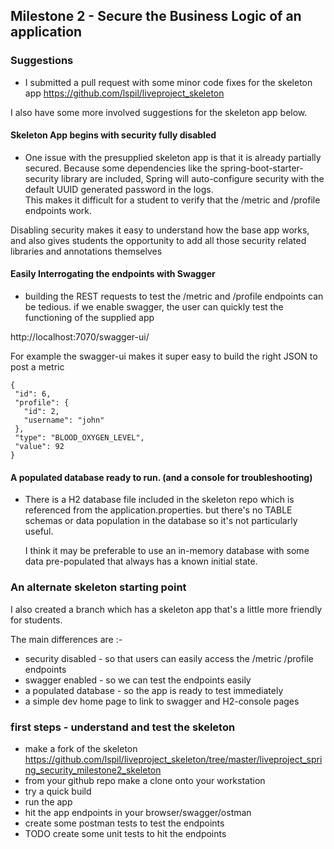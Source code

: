 ## Milestone 2 - Secure the Business Logic of an application

### Suggestions
- I submitted a pull request with some minor code fixes for  the skeleton app
https://github.com/lspil/liveproject_skeleton

I also have some more involved suggestions for the skeleton app below. 

#### Skeleton App begins  with security fully disabled

- One  issue with the presupplied skeleton app is that it is already partially secured. 
 Because some dependencies  like the spring-boot-starter-security library are included,
 Spring will auto-configure security with the default UUID generated password in the logs.  
 This makes it difficult for a student to verify that the /metric and /profile endpoints work. 
 
 Disabling security makes it easy to understand how the base app works,
  and also gives students the opportunity to add all those security related libraries and annotations themselves

#### Easily Interrogating the endpoints with Swagger
- building  the REST  requests  to test the /metric and /profile endpoints can be tedious.
  if we enable swagger, the user can quickly test the functioning of the supplied app
  
 http://localhost:7070/swagger-ui/
 
 For example the swagger-ui makes it super easy to build the right JSON to post a metric 
 ```
{
  "id": 6,
  "profile": {
    "id": 2,
    "username": "john"
  },
  "type": "BLOOD_OXYGEN_LEVEL",
  "value": 92
}
```
#### A populated database ready to run. (and a console for troubleshooting)    
- There is a H2 database file  included in the skeleton repo which is referenced from the application.properties. 
  but there's no TABLE schemas or data  population in the database so it's not particularly useful.
  
  I think it may be preferable to use an in-memory database with some data pre-populated
   that always has a known initial state.
    
### An alternate skeleton starting point 
I also created a branch which has a skeleton app that's a little more friendly for students. 

The main differences are :-
- security disabled - so that users can easily access the /metric /profile endpoints
- swagger enabled - so we can test the endpoints easily
- a populated database - so the app is ready to test immediately 
- a simple dev home page to link to swagger and H2-console pages
      
### first steps - understand and test the skeleton 
- make a fork of the skeleton https://github.com/lspil/liveproject_skeleton/tree/master/liveproject_spring_security_milestone2_skeleton
- from your github repo make a clone onto your workstation
- try a quick build
- run the app
- hit the app endpoints in your browser/swagger/ostman 
- create some postman tests to test the endpoints
- TODO create some unit tests to hit the endpoints 

 